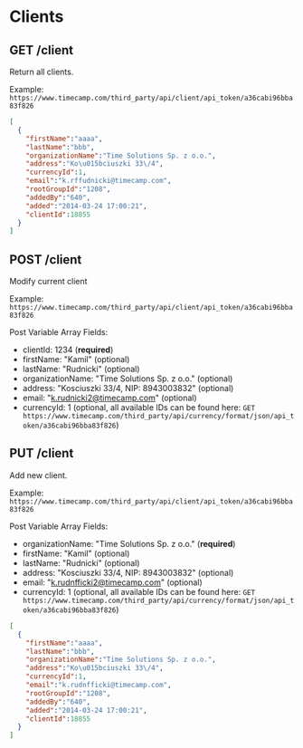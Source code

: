Clients
======

GET /client
----------

Return all clients.

Example:
`https://www.timecamp.com/third_party/api/client/api_token/a36cabi96bba83f826`

```json
[
  {
    "firstName":"aaaa",
    "lastName":"bbb",
    "organizationName":"Time Solutions Sp. z o.o.",
    "address":"Ko\u015bciuszki 33\/4",
    "currencyId":1,
    "email":"k.rffudnicki@timecamp.com",
    "rootGroupId":"1208",
    "addedBy":"640",
    "added":"2014-03-24 17:00:21",
    "clientId":18855
  }
]
```

POST /client
----------

Modify current client

Example:
`https://www.timecamp.com/third_party/api/client/api_token/a36cabi96bba83f826`

Post Variable Array Fields:
* clientId: 1234 (__required__)
* firstName: "Kamil" (optional)
* lastName: "Rudnicki" (optional)
* organizationName: "Time Solutions Sp. z o.o." (optional)
* address: "Kosciuszki 33/4, NIP: 8943003832" (optional)
* email: "k.rudnicki2@timecamp.com" (optional)
* currencyId: 1 (optional, all available IDs can be found here: `GET https://www.timecamp.com/third_party/api/currency/format/json/api_token/a36cabi96bba83f826`)

PUT /client
----------

Add new client.

Example:
`https://www.timecamp.com/third_party/api/client/api_token/a36cabi96bba83f826`

Post Variable Array Fields:
* organizationName: "Time Solutions Sp. z o.o." (__required__)
* firstName: "Kamil" (optional)
* lastName: "Rudnicki" (optional)
* address: "Kosciuszki 33/4, NIP: 8943003832" (optional)
* email: "k.rudnfficki2@timecamp.com" (optional)
* currencyId: 1 (optional, all available IDs can be found here: `GET https://www.timecamp.com/third_party/api/currency/format/json/api_token/a36cabi96bba83f826`)

```json
[
  {
    "firstName":"aaaa",
    "lastName":"bbb",
    "organizationName":"Time Solutions Sp. z o.o.",
    "address":"Ko\u015bciuszki 33\/4",
    "currencyId":1,
    "email":"k.rudnfficki@timecamp.com",
    "rootGroupId":"1208",
    "addedBy":"640",
    "added":"2014-03-24 17:00:21",
    "clientId":18855
  }
]
```

